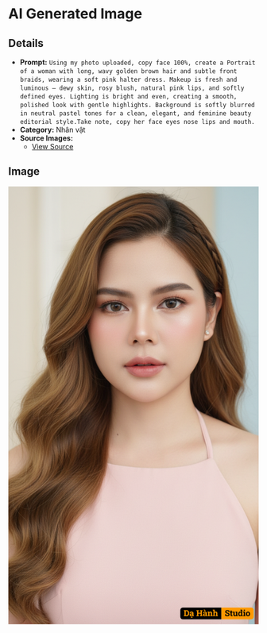 # AI Generated Image

## Details
- **Prompt:** `Using my photo uploaded, copy face 100%, create a Portrait of a woman with long, wavy golden brown hair and subtle front braids, wearing a soft pink halter dress. Makeup is fresh and luminous — dewy skin, rosy blush, natural pink lips, and softly defined eyes. Lighting is bright and even, creating a smooth, polished look with gentle highlights. Background is softly blurred in neutral pastel tones for a clean, elegant, and feminine beauty editorial style.Take note, copy her face eyes nose lips and mouth.`
- **Category:** Nhân vật
- **Source Images:**
  - [View Source](https://raw.githubusercontent.com/lenzcomvth/ImageLibrary/main/Female.png)

## Image
![AI Generated Image](./image-2025-10-07T16-24-16-522Z-dhmkr.png)